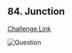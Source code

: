 ## 84. Junction  
[Challenge Link](https://cssbattle.dev/play/84)  

![Question](../../images/84.png)